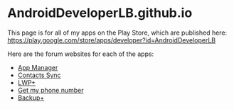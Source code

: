 # AndroidDeveloperLB.github.io

This page is for all of my apps on the Play Store, which are published here:
https://play.google.com/store/apps/developer?id=AndroidDeveloperLB

Here are the forum websites for each of the apps:

 - [App Manager](https://forum.xda-developers.com/showthread.php?t=2700236)
 - [Contacts Sync](https://xdaforums.com/t/app-5-0-root-contacts-sync-sync-your-address-book-contacts.3483461/)
 - [LWP+](https://xdaforums.com/t/app-8-1-lwp-customized-monet-colors.3720622/)
 - [Get my phone number](https://xdaforums.com/t/app-5-0-get-my-phone-number-easy-way-to-find-out-what-is-your-phone-number-and-more-information-about-it.4686765/)
 - [Backup+](https://xdaforums.com/t/app-8-0-backup-backup-apps-sounds-wallpapers-fonts-boot-animations.4666919/)
